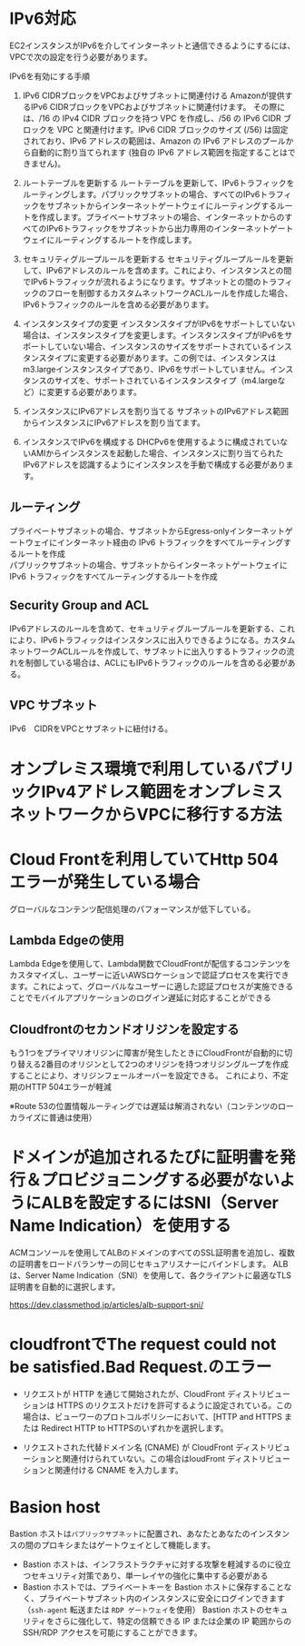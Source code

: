# IPv6対応
EC2インスタンスがIPv6を介してインターネットと通信できるようにするには、VPCで次の設定を行う必要があります。

IPv6を有効にする手順
1. IPv6 CIDRブロックをVPCおよびサブネットに関連付ける
Amazonが提供するIPv6 CIDRブロックをVPCおよびサブネットに関連付けます。 
その際には、/16 の IPv4 CIDR ブロックを持つ VPC を作成し、/56 の IPv6 CIDR ブロックを VPC と関連付けます。IPv6 CIDR ブロックのサイズ (/56) は固定されており、IPv6 アドレスの範囲は、Amazon の IPv6 アドレスのプールから自動的に割り当てられます (独自の IPv6 アドレス範囲を指定することはできません)。 

1. ルートテーブルを更新する
ルートテーブルを更新して、IPv6トラフィックをルーティングします。パブリックサブネットの場合、すべてのIPv6トラフィックをサブネットからインターネットゲートウェイにルーティングするルートを作成します。プライベートサブネットの場合、インターネットからのすべてのIPv6トラフィックをサブネットから出力専用のインターネットゲートウェイにルーティングするルートを作成します。 

1. セキュリティグループルールを更新する
セキュリティグループルールを更新して、IPv6アドレスのルールを含めます。これにより、インスタンスとの間でIPv6トラフィックが流れるようになります。サブネットとの間のトラフィックのフローを制御するカスタムネットワークACLルールを作成した場合、IPv6トラフィックのルールを含める必要があります。 

1. インスタンスタイプの変更
インスタンスタイプがIPv6をサポートしていない場合は、インスタンスタイプを変更します。インスタンスタイプがIPv6をサポートしていない場合、インスタンスのサイズをサポートされているインスタンスタイプに変更する必要があります。この例では、インスタンスはm3.largeインスタンスタイプであり、IPv6をサポートしていません。インスタンスのサイズを、サポートされているインスタンスタイプ（m4.largeなど）に変更する必要があります。 

1. インスタンスにIPv6アドレスを割り当てる
サブネットのIPv6アドレス範囲からインスタンスにIPv6アドレスを割り当てます。

1. インスタンスでIPv6を構成する
DHCPv6を使用するように構成されていないAMIからインスタンスを起動した場合、インスタンスに割り当てられたIPv6アドレスを認識するようにインスタンスを手動で構成する必要があります。

## ルーティング
プライベートサブネットの場合、サブネットからEgress-onlyインターネットゲートウェイにインターネット経由の IPv6 トラフィックをすべてルーティングするルートを作成  
パブリックサブネットの場合、サブネットからインターネットゲートウェイに IPv6 トラフィックをすべてルーティングするルートを作成
## Security Group and ACL
IPv6アドレスのルールを含めて、セキュリティグループルールを更新する、これにより、IPv6トラフィックはインスタンスに出入りできるようになる。カスタムネットワークACLルールを作成して、サブネットに出入りするトラフィックの流れを制御している場合は、ACLにもIPv6トラフィックのルールを含める必要がある。

## VPC サブネット
IPv6　CIDRをVPCとサブネットに紐付ける。

# オンプレミス環境で利用しているパブリックIPv4アドレス範囲をオンプレミスネットワークからVPCに移行する方法

# Cloud Frontを利用していてHttp 504 エラーが発生している場合
グローバルなコンテンツ配信処理のパフォーマンスが低下している。
## Lambda Edgeの使用
Lambda Edgeを使用して、Lambda関数でCloudFrontが配信するコンテンツをカスタマイズし、ユーザーに近いAWSロケーションで認証プロセスを実行できます。これによって、グローバルなユーザーに適した認証プロセスが実施できることでモバイルアプリケーションのログイン遅延に対応することができる
## Cloudfrontのセカンドオリジンを設定する
もう1つをプライマリオリジンに障害が発生したときにCloudFrontが自動的に切り替える2番目のオリジンとして2つのオリジンを持つオリジングループを作成することにより、オリジンフェールオーバーを設定できる。
これにより、不定期のHTTP 504エラーが軽減

※Route 53の位置情報ルーティングでは遅延は解消されない（コンテンツのローカライズに普通は使用）

# ドメインが追加されるたびに証明書を発行＆プロビジョニングする必要がないようにALBを設定するにはSNI（Server Name Indication）を使用する
ACMコンソールを使用してALBのドメインのすべてのSSL証明書を追加し、複数の証明書をロードバランサーの同じセキュアリスナーにバインドします。
ALBは、Server Name Indication（SNI）を使用して、各クライアントに最適なTLS証明書を自動的に選択します。

https://dev.classmethod.jp/articles/alb-support-sni/

# cloudfrontでThe request could not be satisfied.Bad Request.のエラー
- リクエストが HTTP を通じて開始されたが、CloudFront ディストリビューションは HTTPS のリクエストだけを許可するように設定されている。この場合は、ビューワーのプロトコルポリシーにおいて、[HTTP and HTTPS  または Redirect HTTP to HTTPSのいずれかを選択します。

- リクエストされた代替ドメイン名 (CNAME) が CloudFront ディストリビューションと関連付けられていない。この場合はloudFront ディストリビューションと関連付ける CNAME を入力します。

# Basion host
Bastion ホストは`パブリックサブネット`に配置され、あなたとあなたのインスタンスの間のプロキシまたはゲートウェイとして機能します。
- Bastion ホストは、インフラストラクチャに対する攻撃を軽減するのに役立つセキュリティ対策であり、単一レイヤの強化に集中する必要がある
- Bastion ホストでは、プライベートキーを Bastion ホストに保存することなく、プライベートサブネット内のインスタンスに安全にログインできます（`ssh-agent` 転送または `RDP ゲートウェイ`を使用）
Bastion ホストのセキュリティをさらに強化して、特定の信頼できる IP または企業の IP 範囲からの SSH/RDP アクセスを可能にすることができます。